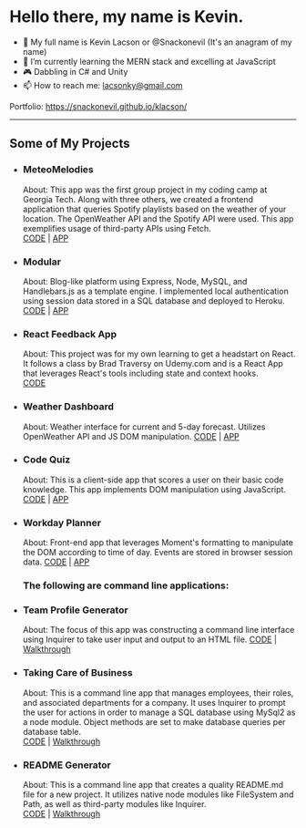 # Hello there,   my name is Kevin.

- 👋 My full name is Kevin Lacson or @Snackonevil (It's an anagram of my name)
- 🌱 I’m currently learning the MERN stack and excelling at JavaScript
- :video_game: Dabbling in C# and Unity
- 📫 How to reach me: lacsonky@gmail.com

Portfolio: https://snackonevil.github.io/klacson/

---

## Some of My Projects

- ### MeteoMelodies
  About:  This app was the first group project in my coding camp at Georgia Tech.  Along with three others, we created a frontend application that queries Spotify playlists based on the weather of your location.  The OpenWeather API and the Spotify API were used.  This app exemplifies usage of third-party APIs using Fetch.  
  [CODE](https://github.com/acuson/meteo-melodies) | [APP](https://acuson.github.io/meteo-melodies/)

- ### Modular  
  About: Blog-like platform using Express, Node, MySQL, and Handlebars.js as a template engine.  I implemented local authentication using session data stored in a SQL database and deployed to Heroku.  
  [CODE](https://github.com/Snackonevil/modular-a-tech-blog) | [APP](https://modular-tech-blog.herokuapp.com/login)

- ### React Feedback App
  About:  This project was for my own learning to get a headstart on React.  It follows a class by Brad Traversy on Udemy.com and is a React App that leverages React's tools including state and context hooks.  
  [CODE](https://github.com/Snackonevil/learn-react-feedback-app)

- ### Weather Dashboard
  About:  Weather interface for current and 5-day forecast. Utilizes OpenWeather API and JS DOM manipulation.
  [CODE](https://github.com/Snackonevil/weatherdash) | [APP](https://snackonevil.github.io/weatherdash/)
  
- ### Code Quiz
  About:  This is a client-side app that scores a user on their basic code knowledge.  This app implements DOM manipulation using JavaScript.  
  [CODE](https://github.com/Snackonevil/codequiz) | [APP](https://snackonevil.github.io/codequiz/)
  
- ### Workday Planner
  About:  Front-end app that leverages Moment's formatting to manipulate the DOM according to time of day.  Events are stored in browser session data.
  [CODE](https://github.com/Snackonevil/workdayplanner) | [APP](https://snackonevil.github.io/workdayplanner/)
  
  
  ### The following are command line applications:
- ### Team Profile Generator  
  About:  The focus of this app was constructing a command line interface using Inquirer to take user input and output to an HTML file.
  [CODE](https://github.com/Snackonevil/team-profile-generator) | [Walkthrough](https://watch.screencastify.com/v/HYO1PCXDvRDGbtik8N2Q)

- ### Taking Care of Business
  About:  This is a command line app that manages employees, their roles, and associated departments for a company.  It uses Inquirer to prompt the user for actions in order to manage a SQL database using MySql2 as a node module.  Object methods are set to make database queries per database table.  
  [CODE](https://github.com/Snackonevil/taking-care-of-business) | [Walkthrough](https://watch.screencastify.com/v/5Uch8k0x9QWPP0lobRtL)

- ### README Generator
  About:  This is a command line app that creates a quality README.md file for a new project.  It utilizes native node modules like FileSystem and Path, as well as third-party modules like Inquirer.  
  [CODE](https://github.com/Snackonevil/readme-generator) | [Walkthrough](https://watch.screencastify.com/v/wIozWhdMKcmQnzXUSGXH)





<!---
Snackonevil/Snackonevil is a ✨ special ✨ repository because its `README.md` (this file) appears on your GitHub profile.
You can click the Preview link to take a look at your changes.
--->
